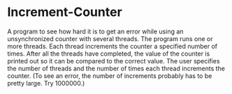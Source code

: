 # Increment-Counter
A program to see how hard it is to get an error while using an unsynchronized counter with several threads.  The program runs one or more threads.  Each thread increments the counter a specified number of times.  After all the threads have completed, the value of the counter is printed out so it can be compared to the correct value.  The user specifies the number of threads and the number of times each thread increments the counter.  (To see an error, the number of increments probably has to be pretty large.  Try 1000000.)

